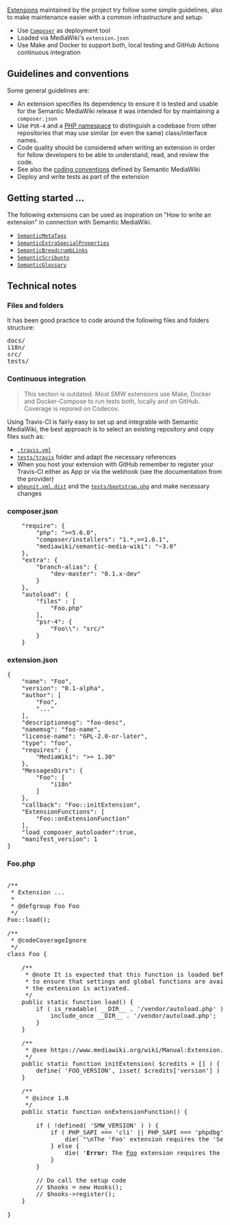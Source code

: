  [Extensions](https://github.com/SemanticMediaWiki/) maintained by the project try follow some simple guidelines, also to make maintenance easier with a common infrastructure and setup:

- Use [`Composer`](https://packagist.org/packages/mediawiki/) as deployment tool
- Loaded via MediaWiki's `extension.json`
- Use Make and Docker to support both, local testing and GitHub Actions continuous integration

##  Guidelines and conventions

Some general guidelines are:

- An extension specifies its dependency to ensure it is tested and usable for the Semantic MediaWiki release it was intended for by maintaining a `composer.json`
- Use `PSR-4` and a [PHP namespace](http://php.net/manual/en/language.namespaces.php) to distinguish a codebase from other repositories that may use similar (or even the same) class/interface names.
- Code quality should be considered when writing an extension in order for fellow developers to be able to understand, read, and review the code.
- See also the [coding conventions](https://github.com/SemanticMediaWiki/SemanticMediaWiki/blob/master/docs/architecture/coding.conventions.md) defined by Semantic MediaWiki
- Deploy and write tests as part of the extension

## Getting started ...

The following extensions can be used as inspiration on "How to write an extension" in connection with Semantic MediaWiki.

- [`SemanticMetaTags`](https://github.com/SemanticMediaWiki/SemanticMetaTags)
- [`SemanticExtraSpecialProperties`](https://github.com/SemanticMediaWiki/SemanticExtraSpecialProperties)
- [`SemanticBreadcrumbLinks`](https://github.com/SemanticMediaWiki/SemanticBreadcrumbLinks)
- [`SemanticScribunto`](https://github.com/SemanticMediaWiki/SemanticScribunto)
- [`SemanticGlossary`](https://github.com/SemanticMediaWiki/SemanticGlossary)

## Technical notes

### Files and folders

It has been good practice to code around the following files and folders structure:

<pre>
docs/
i18n/
src/
tests/
</pre>

### Continuous integration
> This section is outdated. Most SMW extensions use Make, Docker and Docker-Compose to run tests both, locally and on GitHub. Coverage is repored on Codecov.

Using Travis-CI is fairly easy to set up and integrable with Semantic MediaWiki, the best approach is to select an existing repository and copy files such as:

- [`.travis.yml`](https://github.com/SemanticMediaWiki/SemanticApprovedRevs/blob/master/.travis.yml)
- [`tests/travis`](https://github.com/SemanticMediaWiki/SemanticApprovedRevs/tree/master/tests/travis) folder and adapt the necessary references
- When you host your extension with GitHub remember to register your Travis-CI either as App or via the webhook (see the documentation from the provider)
- [`phpunit.xml.dist`](https://github.com/SemanticMediaWiki/SemanticApprovedRevs/blob/master/phpunit.xml.dist) and the [`tests/bootstrap.php`](https://github.com/SemanticMediaWiki/SemanticApprovedRevs/blob/master/tests/bootstrap.php) and make necessary changes

### composer.json

<pre>
	"require": {
		"php": ">=5.6.0",
		"composer/installers": "1.*,>=1.0.1",
		"mediawiki/semantic-media-wiki": "~3.0"
	},
	"extra": {
		"branch-alias": {
			"dev-master": "0.1.x-dev"
		}
	},
	"autoload": {
		"files" : [
			"Foo.php"
		],
		"psr-4": {
			"Foo\\": "src/"
		}
	}
</pre>

### extension.json

<pre>
{
	"name": "Foo",
	"version": "0.1-alpha",
	"author": [
		"Foo",
		"..."
	],
	"descriptionmsg": "foo-desc",
	"namemsg": "foo-name",
	"license-name": "GPL-2.0-or-later",
	"type": "foo",
	"requires": {
		"MediaWiki": ">= 1.30"
	},
	"MessagesDirs": {
		"Foo": [
			"i18n"
		]
	},
	"callback": "Foo::initExtension",
	"ExtensionFunctions": [
		"Foo::onExtensionFunction"
	],
	"load_composer_autoloader":true,
	"manifest_version": 1
}
</pre>

### Foo.php

<pre>

/**
 * Extension ...
 *
 * @defgroup Foo Foo
 */
Foo::load();

/**
 * @codeCoverageIgnore
 */
class Foo {

	/**
	 * @note It is expected that this function is loaded before LocalSettings.php
	 * to ensure that settings and global functions are available by the time
	 * the extension is activated.
	 */
	public static function load() {
		if ( is_readable( __DIR__ . '/vendor/autoload.php' ) ) {
			include_once __DIR__ . '/vendor/autoload.php';
		}
	}

	/**
	 * @see https://www.mediawiki.org/wiki/Manual:Extension.json/Schema#callback
	 */
	public static function initExtension( $credits = [] ) {
		define( 'FOO_VERSION', isset( $credits['version'] ) ? $credits['version'] : 'UNKNOWN' );
	}

	/**
	 * @since 1.0
	 */
	public static function onExtensionFunction() {

		if ( !defined( 'SMW_VERSION' ) ) {
			if ( PHP_SAPI === 'cli' || PHP_SAPI === 'phpdbg' ) {
				die( "\nThe 'Foo' extension requires the 'Semantic MediaWiki' extension to be installed and enabled.\n" );
			} else {
				die( '<b>Error:</b> The <a href="https://">Foo</a> extension requires the <a href="https://www.semantic-mediawiki.org/wiki/Semantic_MediaWiki">Semantic MediaWiki</a> extension to be installed and enabled.' );
			}
		}

		// Do call the setup code
		// $hooks = new Hooks();
		// $hooks->register();
	}

}
</pre>
